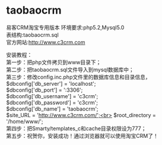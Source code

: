 taobaocrm
=========

易客CRM淘宝专用版本
环境要求:php5.2,Mysql5.0<br>
表结构:taobaocrm.sql<br>
官方网站:http://www.c3crm.com<br>

安装教程：<br>
第一步：把php文件拷贝到www目录下；<br>
第二步：把taobaocrm.sql文件导入到mysql数据库中；<br>
第三步：修改config.inc.php文件里的数据库信息和目录信息，<br>
$dbconfig['db_server'] = 'localhost';<br>
$dbconfig['db_port'] = ':3306';<br>
$dbconfig['db_username'] = 'c3crm';<br>
$dbconfig['db_password'] = 'c3crm';<br>
$dbconfig['db_name'] = 'taobaocrm';<br>
$site_URL = 'http://www.c3crm.com/';<br>
$root_directory = '/home/www/';<br>
第四步：把Smarty/templates_c和cache目录权限设为777；<br>
第五步：祝贺你，安装成功！通过浏览器就可以使用淘宝CRM了！<br>
